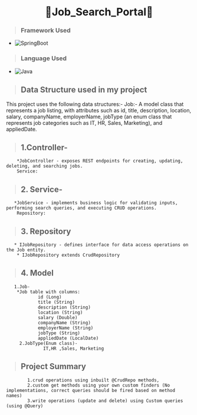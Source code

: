 
<h1 align="center"> 👤Job_Search_Portal🎉</h1>

>### Framework Used 
 * ![SpringBoot](https://img.shields.io/badge/SpringBoot-White?style=flat&logoColor=Blue)

>### Language Used
* ![Java](https://img.shields.io/badge/Java-White?style=flat&logoColor=Blue)


>## Data Structure used in my project
   This project uses the following data structures:-
                Job:- A model class that represents a job listing, with attributes such as id, title, description, location, salary, companyName, employerName, jobType (an enum class that represents job categories such as IT, HR, Sales, Marketing), and appliedDate.

      
>## 1.Controller-
        *JobController - exposes REST endpoints for creating, updating, deleting, and searching jobs.
        Service:
>## 2. Service-
       *JobService - implements business logic for validating inputs, performing search queries, and executing CRUD operations.
        Repository:
>## 3. Repository
       * IJobRepository - defines interface for data access operations on the Job entity.
        * IJobRepository extends CrudRepository
  
>## 4. Model
       1.Job-
        *Job table with columns:
                id (Long)
                title (String)
                description (String)
                location (String)
                salary (Double)
                companyName (String)
                employerName (String)
                jobType (String)
                appliedDate (LocalDate)
         2.JobType(Enum class)-
                  IT,HR ,Sales, Marketing
                  
>## Project Summary
            1.crud operations using inbuilt @CrudRepo methods,
            2.custom get methods using your own custom finders (No implementations, correct queries should be fired based on method names)
            3.write operations (update and delete) using Custom queries (using @Query) 
         
